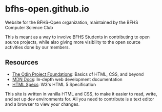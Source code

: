 # bfhs-open.github.io
Website for the BFHS-Open organization, maintained by the BFHS Computer Science Club

This is meant as a way to involve BFHS Students in contributing to open source projects, while also giving more visibility to the open source activities done by our members.

## Resources
- [The Odin Project Foundations](https://www.theodinproject.com/paths/foundations/courses/foundations): Basics of HTML, CSS, and beyond
- [MDN Docs](https://developer.mozilla.org/en-US/): In-depth web development documentation
- [HTML Specs](https://www.w3.org/TR/html5/): W3's HTML 5 Specification

This site is written in vanilla HTML and CSS, to make it easier to read, write, and set up dev environments for. All you need to contribute is a text editor and a browser to view your changes.
